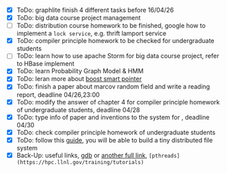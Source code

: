 - [x] ToDo: graphlite finish 4 different tasks before 16/04/26
- [x] ToDo: big data course project management
- [ ] ToDo: distribution course homework to be finished, google how to implement a `lock service`, e.g. thrift lamport service
- [x] ToDo: compiler principle homework to be checked for undergraduate students
- [ ] ToDo: learn how to use apache Storm for big data course project, refer to HBase implement
- [x] ToDo: learn Probability Graph Model & HMM
- [x] ToDo: leran more about [boost smart pointer](http://www.boost.org/doc/libs/1_64_0/libs/smart_ptr/smart_ptr.htm)
- [x] ToDo: finish a paper about marcov random field and write a reading report, deadline 04/26,23:00
- [x] ToDo: modify the answer of chapter 4 for compiler principle homework of undergraduate students, deadline 04/28
- [x] ToDo: type info of paper and inventions to the system for , deadline 04/30
- [x] ToDo: check compiler principle homework of undergraduate students
- [x] ToDo: follow this [guide](http://news.cs.nyu.edu/~jinyang/fa12/labs/), you will be able to build a tiny distributed file system
- [x] Back-Up: useful links, [gdb](http://www.delorie.com/gnu/docs/gdb/gdb_toc.html) or [another full link](http://www.gnu.org/software/gdb/documentation/), `[pthreads](https://hpc.llnl.gov/training/tutorials)`
